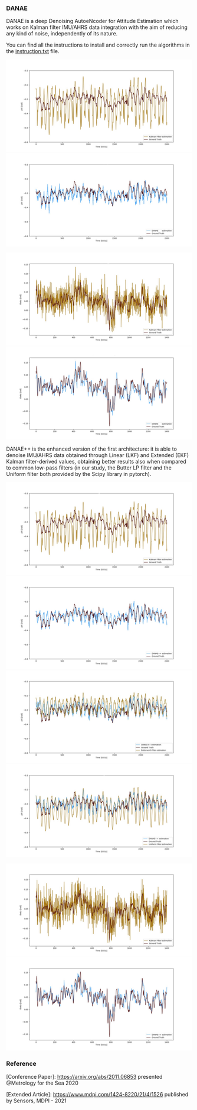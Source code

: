 ### DANAE

DANAE is a deep Denoising AutoeNcoder for Attitude Estimation which works on Kalman filter IMU/AHRS data integration with the aim of reducing any kind of noise, independently of its nature.

You can find all the instructions to install and correctly run the algorithms in the [instruction.txt](./instruction.txt) file.

![plot](./Results_Figure/oxford_LKF_phi.jpg)
![plot](./Results_Figure/oxford_danae1_phi.jpg)

![plot](./Results_Figure/ucs_lkf_theta.jpg)
![plot](./Results_Figure/ucs_danae1_theta.jpg)

DANAE++ is the enhanced version of the first architecture: it is able to denoise IMU/AHRS data obtained through Linear (LKF) and Extended (EKF) Kalman filter-derived values, obtaining better results also when compared to common low-pass filters (in our study, the Butter LP filter and the Uniform filter both provided by the Scipy library in pytorch).

![plot](./Results_Figure/oxford_EKF_phi.jpg)
![plot](./Results_Figure/oxford_danae++_phi.jpg)
![plot](./Results_Figure/comparative_filters_butter_phi.jpg)
![plot](./Results_Figure/comparative_filters_uniform_phi.jpg)

![plot](./Results_Figure/ucs_ekf_theta.jpg)
![plot](./Results_Figure/ucs_danae++_theta.jpg)

### Reference
[Conference Paper]: https://arxiv.org/abs/2011.06853 presented @Metrology for the Sea 2020

[Extended Article]: https://www.mdpi.com/1424-8220/21/4/1526 published by Sensors, MDPI - 2021


